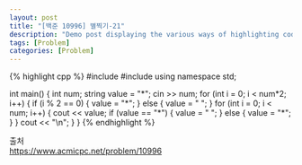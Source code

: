 ```yaml
---
layout: post
title: "[백준 10996] 별찍기-21"
description: "Demo post displaying the various ways of highlighting code in Markdown."
tags: [Problem]
categories: [Problem]
---
```


{% highlight cpp %}
#include <iostream>
#include <string>
using namespace std;

int main()
{
	int num;
	string value = "\*";
	cin >> num;
	for (int i = 0; i < num\*2; i++) { 
		if (i % 2 == 0) {
			value = "\*";
		}
		else {
			value = " ";
		}
		for (int i = 0; i < num; i++) {
			cout << value;
			if (value == "\*") {
				value = " ";
			}
			else {
				value = "\*";
			}
		}
		cout << "\n";
	}
}
{% endhighlight %}

출처  
https://www.acmicpc.net/problem/10996

